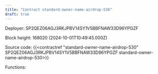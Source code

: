 ```yaml
---
title: "Contract standard-owner-name-airdrop-530"
draft: true
---
```

Deployer: SP2QEZ06AGJ3RKJPBV14SY1V5BBFNAW33D96YPGZF


 



Block height: 168020 (2024-10-01T10:49:45.000Z)

Source code: {{<contractref "standard-owner-name-airdrop-530" SP2QEZ06AGJ3RKJPBV14SY1V5BBFNAW33D96YPGZF standard-owner-name-airdrop-530>}}

Functions:



